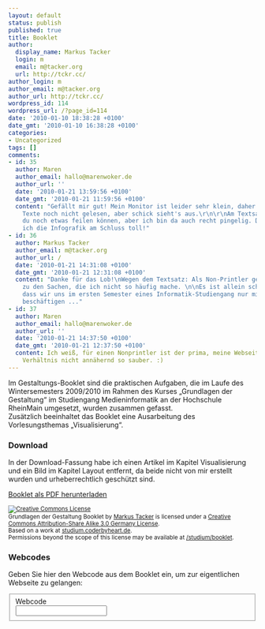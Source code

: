 ```yaml
---
layout: default
status: publish
published: true
title: Booklet
author:
  display_name: Markus Tacker
  login: m
  email: m@tacker.org
  url: http://tckr.cc/
author_login: m
author_email: m@tacker.org
author_url: http://tckr.cc/
wordpress_id: 114
wordpress_url: /?page_id=114
date: '2010-01-10 18:38:28 +0100'
date_gmt: '2010-01-10 16:38:28 +0100'
categories:
- Uncategorized
tags: []
comments:
- id: 35
  author: Maren
  author_email: hallo@marenwoker.de
  author_url: ''
  date: '2010-01-21 13:59:56 +0100'
  date_gmt: '2010-01-21 11:59:56 +0100'
  content: "Gefällt mir gut! Mein Monitor ist leider sehr klein, daher hab ich die
    Texte noch nicht gelesen, aber schick sieht's aus.\r\n\r\nAm Textsatz hättest
    du noch etwas feilen können, aber ich bin da auch recht pingelig. Dafür finde
    ich die Infografik am Schluss toll!"
- id: 36
  author: Markus Tacker
  author_email: m@tacker.org
  author_url: /
  date: '2010-01-21 14:31:08 +0100'
  date_gmt: '2010-01-21 12:31:08 +0100'
  content: "Danke für das Lob!\nWegen dem Textsatz: Als Non-Printler gehört das eben
    zu den Sachen, die ich nicht so häufig mache. \n\nEs ist allein schon verwunderlich,
    dass wir uns im ersten Semester eines Informatik-Studiengang nur mit Print-Produkten
    beschäftigen ..."
- id: 37
  author: Maren
  author_email: hallo@marenwoker.de
  author_url: ''
  date: '2010-01-21 14:37:50 +0100'
  date_gmt: '2010-01-21 12:37:50 +0100'
  content: Ich weiß, für einen Nonprintler ist der prima, meine Webseiten sind im
    Verhältnis nicht annähernd so sauber. :)
---
```

<p>Im Gestaltungs-Booklet sind die praktischen Aufgaben, die im Laufe des Wintersemesters 2009/2010 im Rahmen des Kurses „Grundlagen der Gestaltung“ im Studiengang Medieninformatik an der Hochschule RheinMain umgesetzt, wurden zusammen gefasst.<br />
Zusätzlich beeinhaltet das Booklet eine Ausarbeitung des Vorlesungsthemas „Visualisierung“.</p>
<h3 class="textimage">Download</h3>
<p>In der Download-Fassung habe ich einen Artikel im Kapitel Visualisierung und ein Bild im Kapitel Layout entfernt, da beide nicht von mir erstellt wurden und urheberrechtlich geschützt sind.</p>
<p><a href='/uploads/2010/01/Booklet-cc-by-sa.pdf'>Booklet als PDF herunterladen</a></p>
<p><small><a rel="license" href="http://creativecommons.org/licenses/by-sa/3.0/de/"><img alt="Creative Commons License" style="border-width:0" src="http://i.creativecommons.org/l/by-sa/3.0/de/88x31.png" /></a><br /><span xmlns:dc="http://purl.org/dc/elements/1.1/" href="http://purl.org/dc/dcmitype/Text" property="dc:title" rel="dc:type">Grundlagen der Gestaltung Booklet</span> by <a xmlns:cc="http://creativecommons.org/ns#" href="http://m.tacker.org/" property="cc:attributionName" rel="cc:attributionURL">Markus Tacker</a> is licensed under a <a rel="license" href="http://creativecommons.org/licenses/by-sa/3.0/de/">Creative Commons Attribution-Share Alike 3.0 Germany License</a>.<br />Based on a work at <a xmlns:dc="http://purl.org/dc/elements/1.1/" href="/studium/booklet" rel="dc:source">studium.coderbyheart.de</a>.<br />Permissions beyond the scope of this license may be available at <a xmlns:cc="http://creativecommons.org/ns#" href="/studium/booklet" rel="cc:morePermissions">/studium/booklet</a>.</small></p>
<h3 class="textimage">Webcodes</h3>
<p>Geben Sie hier den Webcode aus dem Booklet ein, um zur eigentlichen Webseite zu gelangen:</p>
<form id="webcodeform" action="/" method="post">
<fieldset><label for="webcode">Webcode</label><br />
<input id="webcode" name="webcode" type="text" /></fieldset>
</form>
